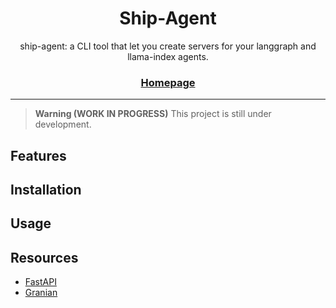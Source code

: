 <div align="center">

<!-- <picture> -->
<!-- </picture> -->

# Ship-Agent



ship-agent: a CLI tool that let you create servers for your langgraph and llama-index agents.

<h3>

[Homepage](https://github.com/bastienpo/ship-agent)

</h3>

</div>

---

> **Warning (WORK IN PROGRESS)**
> This project is still under development. 

## Features

## Installation

## Usage

## Resources

- [FastAPI](https://fastapi.tiangolo.com/)
- [Granian](https://granian.dev/)
